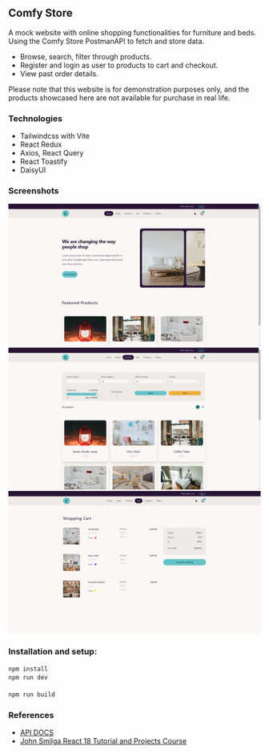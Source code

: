 ## Comfy Store

A mock website with online shopping functionalities for furniture and beds. Using the Comfy Store PostmanAPI to fetch and store data.

- Browse, search, filter through products.
- Register and login as user to products to cart and checkout.
- View past order details.

Please note that this website is for demonstration purposes only, and the products showcased here are not available for purchase in real life.

### Technologies

- Tailwindcss with Vite
- React Redux
- Axios, React Query
- React Toastify
- DaisyUI

### Screenshots

![Home](/src/assets/comfy.png)
![Products](/src/assets/products.png)
![Cart](/src/assets/cart.png)

### Installation and setup:

```sh
npm install
npm run dev

npm run build
```

### References

- [API DOCS](https://documenter.getpostman.com/view/18152321/2s9Xy5KpTi)
- [John Smilga React 18 Tutorial and Projects Course ](https://www.udemy.com/course/react-tutorial-and-projects-course/?couponCode=ST22FS22724)
